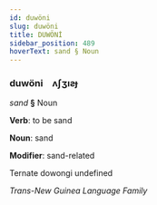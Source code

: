 ```yaml
---
id: duwöni
slug: duwöni
title: DUWÖNİ
sidebar_position: 489
hoverText: sand § Noun
---
```


### duwöni&emsp;<span kind="abugida">ʌʃʒıƨɟ</span>

*sand* **§** Noun

**Verb**: to be sand

**Noun**: sand

**Modifier**: sand-related

Ternate dowongi undefined

*Trans-New Guinea Language Family*